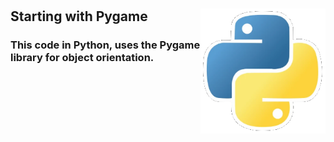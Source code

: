# <img src="https://github.com/rodrigonuness/language_pictures/blob/master/Python.png" align="right" width="200">
## Starting with Pygame
### This code in Python, uses the Pygame library for object orientation.
### 
####




